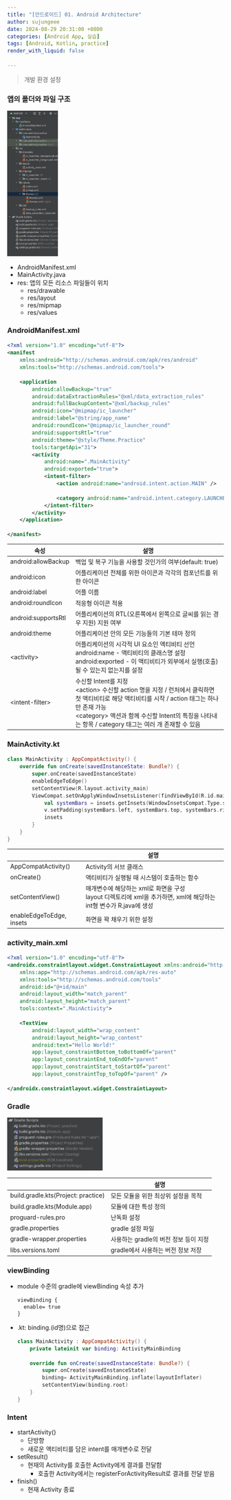 ```yaml
---
title: "[안드로이드] 01. Android Architecture"
author: sujungeee
date: 2024-08-29 20:31:00 +0800
categories: [Android App, 실습]
tags: [Android, Kotlin, practice]
render_with_liquid: false

---
```


> 개발 환경 설정



### 앱의 폴더와 파일 구조

<img src="./assets/img/0829/directory_architecture.png" alt="directory architecture" style="zoom:33%;" />

- AndroidManifest.xml
- MainActivity.java
- res: 앱의 모든 리소스 파일들이 위치
  - res/drawable
  - res/layout
  - res/mipmap
  - res/values



### AndroidManifest.xml

```xml
<?xml version="1.0" encoding="utf-8"?>
<manifest
    xmlns:android="http://schemas.android.com/apk/res/android"
    xmlns:tools="http://schemas.android.com/tools">

    <application
        android:allowBackup="true"
        android:dataExtractionRules="@xml/data_extraction_rules"
        android:fullBackupContent="@xml/backup_rules"
        android:icon="@mipmap/ic_launcher"
        android:label="@string/app_name"
        android:roundIcon="@mipmap/ic_launcher_round"
        android:supportsRtl="true"
        android:theme="@style/Theme.Practice"
        tools:targetApi="31">
        <activity
            android:name=".MainActivity"
            android:exported="true">
            <intent-filter>
                <action android:name="android.intent.action.MAIN" />

                <category android:name="android.intent.category.LAUNCHER" />
            </intent-filter>
        </activity>
    </application>

</manifest>
```

| 속성                  | 설명                                                         |
| --------------------- | ------------------------------------------------------------ |
| android:allowBackup   | 백업 및 복구 기능을 사용할 것인가의 여부(default: true)      |
| android:icon          | 어플리케이션 전체를 위한 아이콘과 각각의 컴포넌트를 위한 아이콘 |
| android:label         | 어플 이름                                                    |
| android:roundIcon     | 적응형 아이콘 적용                                           |
| android:supportsRtl   | 어플리케이션의 RTL(오른쪽에서 왼쪽으로 글씨를 읽는 경우 지원) 지원 여부 |
| android:theme         | 어플리케이션 안의 모든 기능들의 기본 테마 정의               |
| &lt;activity&gt;      | 어플리케이션의 시각적 UI 요소인 액티비티 선언<br>android:name - 액티비티의 클래스명 설정<br>android:exported - 이 액티비티가 외부에서 실행(호출)될 수 있는지 없는지를 설정 |
| &lt;intent-filter&gt; | 수신할 Intent를 지정<br>&lt;action&gt; 수신할 action 명을 지정 / 런처에서 클릭하면 첫 액티비티로 해당 액티비티를 시작 / action 태그는 하나만 존재 가능<br>&lt;category&gt; 액션과 함께 수신할 Intent의 특징을 나타내는 항목 / category 태그는 여러 개 존재할 수 있음 |



### MainActivity.kt

```kotlin
class MainActivity : AppCompatActivity() {
    override fun onCreate(savedInstanceState: Bundle?) {
        super.onCreate(savedInstanceState)
        enableEdgeToEdge()
        setContentView(R.layout.activity_main)
        ViewCompat.setOnApplyWindowInsetsListener(findViewById(R.id.main)) { v, insets ->
            val systemBars = insets.getInsets(WindowInsetsCompat.Type.systemBars())
            v.setPadding(systemBars.left, systemBars.top, systemBars.right, systemBars.bottom)
            insets
        }
    }
}
```

|                          | 설명                                                         |
| ------------------------ | ------------------------------------------------------------ |
| AppCompatActivity()      | Activity의 서브 클래스                                       |
| onCreate()               | 액티비티가 실행될 때 시스템이 호출하는 함수                  |
| setContentView()         | 매개변수에 해당하는 xml로 화면을 구성<br>layout 디렉토리에 xml을 추가하면, xml에 해당하는 int형 변수가 R.java에 생성 |
| enableEdgeToEdge, insets | 화면을 꽉 채우기 위한 설정                                   |



### activity_main.xml

```xml
<?xml version="1.0" encoding="utf-8"?>
<androidx.constraintlayout.widget.ConstraintLayout xmlns:android="http://schemas.android.com/apk/res/android"
    xmlns:app="http://schemas.android.com/apk/res-auto"
    xmlns:tools="http://schemas.android.com/tools"
    android:id="@+id/main"
    android:layout_width="match_parent"
    android:layout_height="match_parent"
    tools:context=".MainActivity">

    <TextView
        android:layout_width="wrap_content"
        android:layout_height="wrap_content"
        android:text="Hello World!"
        app:layout_constraintBottom_toBottomOf="parent"
        app:layout_constraintEnd_toEndOf="parent"
        app:layout_constraintStart_toStartOf="parent"
        app:layout_constraintTop_toTopOf="parent" />

</androidx.constraintlayout.widget.ConstraintLayout>
```



### Gradle

<img src="/assets/img/0829/gradle.png" alt="gradle" style="zoom:33%;" />

|                                     | 설명                                  |
| ----------------------------------- | ------------------------------------- |
| build.gradle.kts(Project: practice) | 모든 모듈을 위한 최상위 설정을 목적   |
| build.gradle.kts(Module.app)        | 모듈에 대한 특성 정의                 |
| proguard-rules.pro                  | 난독화 설정                           |
| gradle.properties                   | gradle 설정 파일                      |
| gradle-wrapper.properties           | 사용하는 gradle의 버전 정보 등이 지정 |
| libs.versions.toml                  | gradle에서 사용하는 버전 정보 저장    |



### viewBinding

- module 수준의 gradle에 viewBinding 속성 추가

  ```
  viewBinding {
  	enable= true
  }
  ```

- .kt: binding.(id명)으로 접근

  ```kotlin
  class MainActivity : AppCompatActivity() {
      private lateinit var binding: ActivityMainBinding
  
      override fun onCreate(savedInstanceState: Bundle?) {
          super.onCreate(savedInstanceState)
          binding= ActivityMainBinding.inflate(layoutInflater)
          setContentView(binding.root)
      }
  }
  ```

  

### Intent

- startActivity()
  - 단방향
  - 새로운 액티비티를 담은 intent를 매개변수로 전달
- setResult()
  - 현재의 Activity를 호출한 Activity에게 결과를 전달함
    - 호출한 Activity에서는 registerForActivityResult로 결과를 전달 받음
- finish()
  - 현재 Activity 종료
